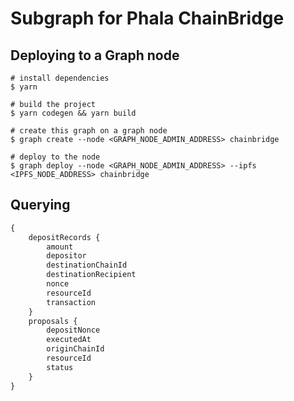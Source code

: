 # Subgraph for Phala ChainBridge

## Deploying to a Graph node

```console
# install dependencies
$ yarn

# build the project
$ yarn codegen && yarn build

# create this graph on a graph node
$ graph create --node <GRAPH_NODE_ADMIN_ADDRESS> chainbridge

# deploy to the node
$ graph deploy --node <GRAPH_NODE_ADMIN_ADDRESS> --ipfs <IPFS_NODE_ADDRESS> chainbridge
```

## Querying

```graphql
{
    depositRecords {
        amount
        depositor
        destinationChainId
        destinationRecipient
        nonce
        resourceId
        transaction
    }
    proposals {
        depositNonce
        executedAt
        originChainId
        resourceId
        status
    }
}
```

